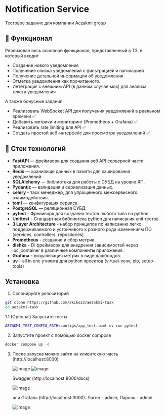 # Notification Service
Тестовое задание для компании Aezakmi group

## 📜 Функционал
Реализован весь основной функционал, представленный в ТЗ, в который входит 
- Создание нового уведомления
- Получение списка уведомлений с фильтрацией и пагинацией
- Получение детальной информации об уведомлении
- Отметка уведомления как прочитанного.
- Интеграция с внешним API (в данном случае мок) для анализа текста уведомления

А также бонусные задания:
- Реализовать WebSocket API для получения уведомлений в реальном времени ✅
- Добавить метрики и мониторинг (Prometheus + Grafana) ✅
- Реализовать rate limiting для API ✅
- Создать простой веб-интерфейс для просмотра уведомлений ✅

## 🔧 Стек технологий

- **FastAPI** — фреймворк для создания веб API серверной части приложения.
- **Redis** — хранилище данных в памяти для кэширования уведомлений.
- **SQLAlchemy** — библиотека для работы с СУБД на уровне ЯП.
- **Pydantic** — валидация и сериализация данных.
- **celery** - таск менеджер, для упрощенного межсервисного взаимодействия.
- **toml** — конфигурация сервиса.
- **PostgreSQL** — реляционная СУБД.
- **pytest** - Фрейиворк для создания тестов любого типа на python.
- **Unittest** - Стандартная библиотека python для написания unit тестов.
- **3 Layer Architecture** - набор принципов по написанию легко поддерживаемого и устойчивого к разного рода изменениям ПО (services, controllers, repositories)
- **Prometheus** - создание и сбор метрик.
- **dishka** - DI фреймворк для внедрения зависимостей через ioc_container в различные компоненты приложения.
- **Grafana** - визуализация метрик в виде дашбордов.
- **uv** - all in one утилита для python проектов (virtual-venv, pip, setup-tools)

## Установка

1. Склонируйте репозиторий
```bash
git clone https://github.com/akiko23/aezakmi-task
cd aezakmi-task
```

1.1 (Optional) Запустите тесты
```bash
AEZAKMI_TEST_CONFIG_PATH=configs/app_test.toml uv run pytest
```

2. Запустите проект с помощью docker compose
```bash
docker compose up -d
```

3. После запуска можно зайти на клиентскую часть (http://localhost:8000)
   
   ![image](https://github.com/user-attachments/assets/0ef909d7-db25-4e67-97b1-83927421d573)
   ![image](https://github.com/user-attachments/assets/66d6a7ec-d828-4502-8a68-2fc63931bc7a)

   Swagger (http://localhost:8000/docs)

   ![image](https://github.com/user-attachments/assets/25db73cc-b242-4201-8a81-73cf967bc508)

   или Grafana (http://localhost:3000). Логин - admin; Пароль - admin

   ![image](https://github.com/user-attachments/assets/6935ae4c-6313-431e-be6a-9a0e5494cc9e)
